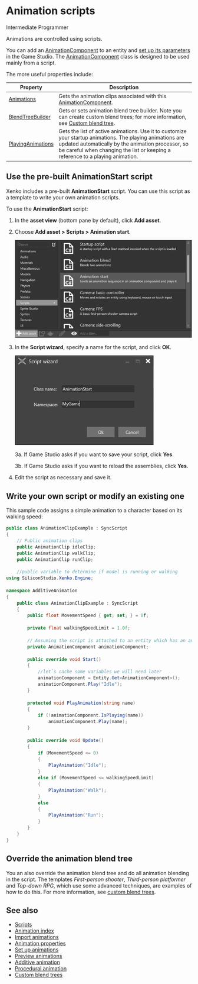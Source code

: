 # Animation scripts

<span class="label label-doc-level">Intermediate</span>
<span class="label label-doc-audience">Programmer</span>

Animations are controlled using scripts. 

You can add an [AnimationComponent](xref:SiliconStudio.Xenko.Engine.AnimationComponent) to an entity and [set up its parameters](set-up-animations.md) in the Game Studio. The [AnimationComponent](xref:SiliconStudio.Xenko.Engine.AnimationComponent) class is designed to be used mainly from a script. 

The more useful properties include:

| Property | Description| 
| ----- | ---- |
| [Animations](xref:SiliconStudio.Xenko.Engine.AnimationComponent#SiliconStudio_Xenko_Engine_AnimationComponent_Animations) | Gets the animation clips associated with this [AnimationComponent](xref:SiliconStudio.Xenko.Engine.AnimationComponent). |
| [BlendTreeBuilder](xref:SiliconStudio.Xenko.Engine.AnimationComponent#SiliconStudio_Xenko_Engine_AnimationComponent_BlendTreeBuilder) | Gets or sets animation blend tree builder. Note you can create custom blend trees; for more information, see [Custom blend tree](custom-blend-trees.md). |	
| [PlayingAnimations](xref:SiliconStudio.Xenko.Engine.AnimationComponent#SiliconStudio_Xenko_Engine_AnimationComponent_PlayingAnimations) | Gets the list of active animations. Use it to customize your startup animations. The playing animations are updated automatically by the animation processor, so be careful when changing the list or keeping a reference to a playing animation. |

## Use the pre-built **AnimationStart** script

Xenko includes a pre-built **AnimationStart** script. You can use this script as a template to write your own animation scripts.

To use the **AnimationStart** script:

1. In the **asset view** (bottom pane by default), click **Add asset**.

2. Choose **Add asset > Scripts > Animation start**.

    ![Add animation script](media/animations-additive-animations-animation-start.png)

3. In the **Script wizard**, specify a name for the script, and click **OK**.

    ![Script wizard](media/name-animation-script.png)

    3a. If Game Studio asks if you want to save your script, click **Yes**.
    
    3b. If Game Studio asks if you want to reload the assemblies, click **Yes**.

4. Edit the script as necessary and save it.

## Write your own script or modify an existing one

This sample code assigns a simple animation to a character based on its walking speed:

```cs
public class AnimationClipExample : SyncScript
{
    // Public animation clips
    public AnimationClip idleClip;
    public AnimationClip walkClip;
    public AnimationClip runClip;

    //public variable to determine if model is running or walking
using SiliconStudio.Xenko.Engine;

namespace AdditiveAnimation
{
    public class AnimationClipExample : SyncScript
    {
        public float MovementSpeed { get; set; } = 0f;

        private float walkingSpeedLimit = 1.0f;

        // Assuming the script is attached to an entity which has an animation component
        private AnimationComponent animationComponent;

        public override void Start()
        {
            //let`s cache some variables we will need later
            animationComponent = Entity.Get<AnimationComponent>();
            animationComponent.Play("Idle");
        }

        protected void PlayAnimation(string name)
        {
            if (!animationComponent.IsPlaying(name))
                animationComponent.Play(name);
        }

        public override void Update()
        {
            if (MovementSpeed <= 0)
            {
                PlayAnimation("Idle");
            }
            else if (MovementSpeed <= walkingSpeedLimit)
            {
                PlayAnimation("Walk");
            }
            else 
            {
                PlayAnimation("Run");
            }
        }
    }
}
```

## Override the animation blend tree

You an also override the animation blend tree and do all animation blending in the script. The templates *First-person shooter*, *Third-person platformer* and *Top-down RPG*, which use some advanced techniques, are examples of how to do this. For more information, see [custom blend trees](custom-blend-trees.md).

## See also

* [Scripts](../scripts/index.md)
* [Animation index](index.md)
* [Import animations](import-animations.md)
* [Animation properties](animation-properties.md)
* [Set up animations](set-up-animations.md)
* [Preview animations](preview-animations.md)
* [Additive animation](additive-animation.md)
* [Procedural animation](procedural-animation.md)
* [Custom blend trees](custom-blend-trees.md)
